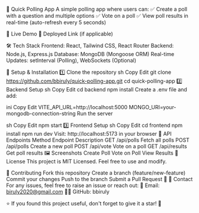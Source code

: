 📌 Quick Polling App
A simple polling app where users can:
✅ Create a poll with a question and multiple options
✅ Vote on a poll
✅ View poll results in real-time (auto-refresh every 5 seconds)

🚀 Live Demo
🔗 Deployed Link (if applicable)

🛠️ Tech Stack
Frontend: React, Tailwind CSS, React Router
Backend: Node.js, Express.js
Database: MongoDB (Mongoose ORM)
Real-time Updates: setInterval (Polling), WebSockets (Optional)

🔧 Setup & Installation
1️⃣ Clone the repository
sh
Copy
Edit
git clone https://github.com/bbiruly/quick-polling-app.git
cd quick-polling-app
2️⃣ Backend Setup
sh
Copy
Edit
cd backend
npm install
Create a .env file and add:

ini
Copy
Edit
VITE_API_URL=http://localhost:5000
MONGO_URI=your-mongodb-connection-string
Run the server

sh
Copy
Edit
npm start
3️⃣ Frontend Setup
sh
Copy
Edit
cd frontend
npm install
npm run dev
Visit: http://localhost:5173 in your browser
📌 API Endpoints
Method	Endpoint	Description
GET	/api/polls	Fetch all polls
POST	/api/polls	Create a new poll
POST	/api/vote	Vote on a poll
GET	/api/results	Get poll results
🖼️ Screenshots
Create Poll	Vote on Poll	View Results
📜 License
This project is MIT Licensed. Feel free to use and modify.

🙌 Contributing
Fork this repository
Create a branch (feature/new-feature)
Commit your changes
Push to the branch
Submit a Pull Request 🎉
📧 Contact
For any issues, feel free to raise an issue or reach out:
📩 Email: biruly2020@gmail.com
👨‍💻 GitHub: bbiruly

⭐ If you found this project useful, don't forget to give it a star! 🌟
